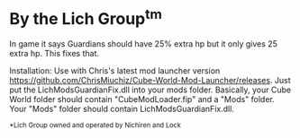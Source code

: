 # By the Lich Group<sup>tm</sup>  

In game it says Guardians should have 25% extra hp but it only gives 25 extra hp. This fixes that.

Installation:
Use with Chris's latest mod launcher version https://github.com/ChrisMiuchiz/Cube-World-Mod-Launcher/releases. Just put the LichModsGuardianFix.dll into your mods folder. Basically, your Cube World folder should contain "CubeModLoader.fip" and a "Mods" folder. Your "Mods" folder should contain LichModsGuardianFix.dll. 

<sup>*Lich Group owned and operated by Nichiren and Lock</sup>
